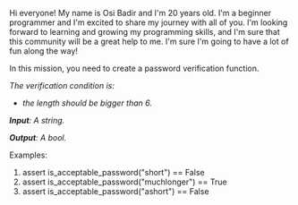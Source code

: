 ﻿Hi everyone! My name is Osi Badir and I'm 20 years old. I'm a beginner programmer and I'm excited to share my journey with all of you. I'm looking forward to learning and growing my programming skills, and I'm sure that this community will be a great help to me. I'm sure I'm going to have a lot of fun along the way!

In this mission, you need to create a password verification function.

*The verification condition is:*

- *the length should be bigger than 6.*

***Input**: A string.*

***Output**: A bool.*

Examples:

1. assert is\_acceptable\_password("short") == False
1. assert is\_acceptable\_password("muchlonger") == True
1. assert is\_acceptable\_password("ashort") == False



